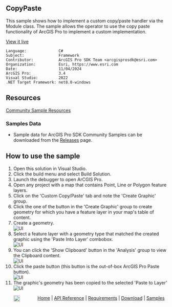 ## CopyPaste

<!-- TODO: Write a brief abstract explaining this sample -->
This sample shows how to implement a custom copy/paste handler via the Module class.  The sample allows the operator to use the copy paste functionality of ArcGIS Pro to implement a custom implementation.  
  


<a href="https://pro.arcgis.com/en/pro-app/sdk/" target="_blank">View it live</a>

<!-- TODO: Fill this section below with metadata about this sample-->
```
Language:              C#
Subject:               Framework
Contributor:           ArcGIS Pro SDK Team <arcgisprosdk@esri.com>
Organization:          Esri, https://www.esri.com
Date:                  11/04/2024
ArcGIS Pro:            3.4
Visual Studio:         2022
.NET Target Framework: net8.0-windows
```

## Resources

[Community Sample Resources](https://github.com/Esri/arcgis-pro-sdk-community-samples#resources)

### Samples Data

* Sample data for ArcGIS Pro SDK Community Samples can be downloaded from the [Releases](https://github.com/Esri/arcgis-pro-sdk-community-samples/releases) page.  

## How to use the sample
<!-- TODO: Explain how this sample can be used. To use images in this section, create the image file in your sample project's screenshots folder. Use relative url to link to this image using this syntax: ![My sample Image](FacePage/SampleImage.png) -->
     
  
1. Open this solution in Visual Studio.
2. Click the build menu and select Build Solution.  
3. Launch the debugger to open ArCGIS Pro.   
4. Open any project with a map that contains Point, Line or Polygon feature layers.  
5. Click on the 'Custom Copy/Paste' tab and note the 'Create Graphic' group.  
6. Click the one of the button in the 'Create Graphic' group to create geometry for which you have a feature layer in your map's table of content.  
7. Create a geometry.  
![UI](Screenshots/Screen1.png)  
8. Select a feature layer with a geometry type that matched the created graphic using the 'Paste Into Layer' combobox.  
![UI](Screenshots/Screen2.png)  
9. You can click the 'Show Clipboard' button in the 'Analysis' group to view the Clipboard content.  
![UI](Screenshots/Screen3.png)  
10. Click the paste button (this button is the out-of-box ArcGIS Pro Paste button).  
![UI](Screenshots/Screen5.png)  
11. The graphic's geometry has been copied to the selected 'Paste to Layer'  
![UI](Screenshots/Screen4.png)  
  

<!-- End -->

&nbsp;&nbsp;&nbsp;&nbsp;&nbsp;&nbsp;<img src="https://esri.github.io/arcgis-pro-sdk/images/ArcGISPro.png"  alt="ArcGIS Pro SDK for Microsoft .NET Framework" height = "20" width = "20" align="top"  >
&nbsp;&nbsp;&nbsp;&nbsp;&nbsp;&nbsp;&nbsp;&nbsp;&nbsp;&nbsp;&nbsp;&nbsp;
[Home](https://github.com/Esri/arcgis-pro-sdk/wiki) | <a href="https://pro.arcgis.com/en/pro-app/latest/sdk/api-reference" target="_blank">API Reference</a> | [Requirements](https://github.com/Esri/arcgis-pro-sdk/wiki#requirements) | [Download](https://github.com/Esri/arcgis-pro-sdk/wiki#installing-arcgis-pro-sdk-for-net) | <a href="https://github.com/esri/arcgis-pro-sdk-community-samples" target="_blank">Samples</a>
